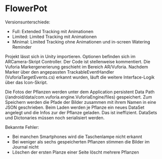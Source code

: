 # FlowerPot

Versionsunterschiede:

 - Full: Extended Tracking mit Animationen
 - Limited: Limited Tracking mit Animationen
 - Minimal: Limited Tracking ohne Animationen und in-screen Watering Reminder


Projekt lässt sich in Unity importieren.
Optionen befinden sich im ARCamera-Skript Controller. Der Code ist stellenweise kommentiert.
Die Vuforia Markergenerierung geschieht im Bereich AR/Vuforia.
Nachdem Marker über den angepassten TrackableEventHandler (VuforiaTargetEvents.cs) erkannt wurden, läuft die weitere Interface-Logik über das Icon-Skript.

Die Fotos der Pflanzen werden unter dem Application persistent Data Path (/android/data/com.vuforia.engine.VuforiaEngine/files) gespeichert.
Zum Speichern werden die Pfade der Bilder zusammen mit ihrem Namen in eine JSON geschrieben.
Beim Laden werden je Pflanze ein neues DataSet angelegt und die Infos zur der Pflanze geladen.
Das ist ineffizient. DataSets und Dictonaries müssen noch serialisiert werden.

Bekannte Fehler:

- Bei manchen Smartphones wird die Taschenlampe nicht erkannt
- Bei weniger als sechs gespeicherten Pflanzen stimmen die Bilder im Journal nicht
- Löschen der ersten Planze einer Seite löscht mehrere Pflanzen